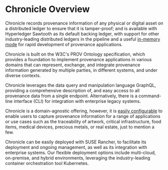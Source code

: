 # Chronicle Overview

Chronicle records provenance information of any physical or digital asset on a
distributed ledger to ensure that it is tamper-proof; and is available with
Hyperledger Sawtooth as its default backing ledger, with support for other
industry-leading distributed ledgers in the pipeline and a useful
[in-memory mode](./building.md#in-memory-version) for rapid development of
provenance applications.

Chronicle is built on the W3C's PROV Ontology specification, which provides a
foundation to implement provenance applications in various domains that can
represent, exchange, and integrate provenance information generated by multiple
parties, in different systems, and under diverse contexts.

Chronicle leverages the data query and manipulation language GraphQL, providing
a comprehensive description of, and easy access to all provenance data from a
single endpoint. Alternatively, there is a command-line interface (CLI) for
integration with enterprise legacy systems.

Chronicle is a domain-agnostic offering, however, it is
[easily configurable](./domain_modeling.md) to enable users to capture
provenance information for a range of applications or use cases such as the
traceability of artwork, critical infrastructure, food items, medical devices,
precious metals, or real estate, just to mention a few.

Chronicle can be easily deployed with SUSE Rancher, to facilitate its
deployment and ongoing management, as well as its integration with enterprise
systems. Our flexible deployment options include multi-cloud, on-premise, and
hybrid environments, leveraging the industry-leading container orchestration
tool Kubernetes.
